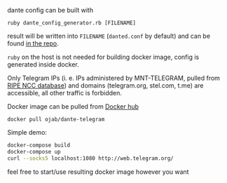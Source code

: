 dante config can be built with
```
ruby dante_config_generator.rb [FILENAME]
```
result will be written into `FILENAME` (`danted.conf` by default) and can be found [in the repo](danted.conf).

`ruby` on the host is not needed for building docker image, config is generated inside docker.

Only Telegram IPs (i. e. IPs administered by MNT-TELEGRAM, pulled from [RIPE NCC database](https://www.ripe.net/))
and domains (telegram.org, stel.com, t.me) are accessible, all other traffic is forbidden.

Docker image can be pulled from [Docker hub](https://hub.docker.com/r/ojab/dante-telegram/)
```
docker pull ojab/dante-telegram
```

Simple demo:
```sh
docker-compose build
docker-compose up
curl --socks5 localhost:1080 http://web.telegram.org/
```
feel free to start/use resulting docker image however you want